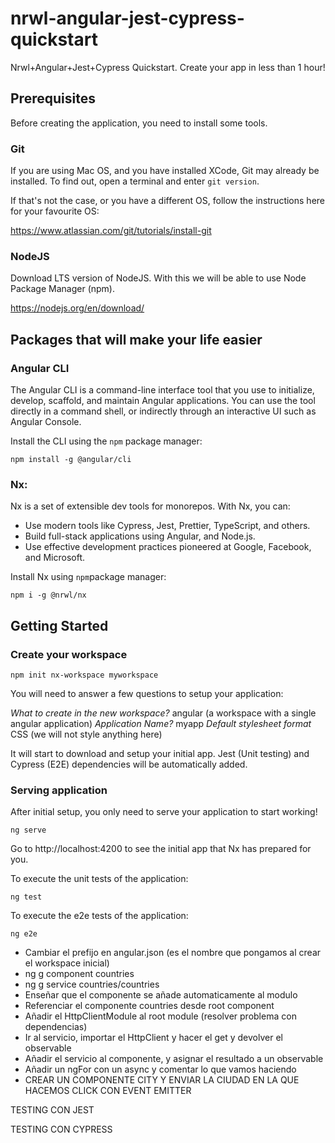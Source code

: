 # nrwl-angular-jest-cypress-quickstart
Nrwl+Angular+Jest+Cypress Quickstart. Create your app in less than 1 hour!

## Prerequisites

Before creating the application, you need to install some tools.

### Git

If you are using Mac OS, and you have installed XCode, Git may already be installed. To find out, open a terminal and enter ``git version``.

If that's not the case, or you have a different OS, follow the instructions here for your favourite OS:

https://www.atlassian.com/git/tutorials/install-git

### NodeJS

Download LTS version of NodeJS. With this we will be able to use Node Package Manager (npm).

https://nodejs.org/en/download/

## Packages that will make your life easier

### Angular CLI

The Angular CLI is a command-line interface tool that you use to initialize, develop, scaffold, and maintain Angular applications. You can use the tool directly in a command shell, or indirectly through an interactive UI such as Angular Console.

Install the CLI using the ``npm`` package manager:

```
npm install -g @angular/cli
```

### Nx: 

Nx is a set of extensible dev tools for monorepos. With Nx, you can:

* Use modern tools like Cypress, Jest, Prettier, TypeScript, and others.
* Build full-stack applications using Angular, and Node.js.
* Use effective development practices pioneered at Google, Facebook, and Microsoft.

Install Nx using ``npm``package manager:

```
npm i -g @nrwl/nx
```

## Getting Started

### Create your workspace

```
npm init nx-workspace myworkspace
```

You will need to answer a few questions to setup your application:

*What to create in the new workspace?* angular (a workspace with a single angular application)
*Application Name?* myapp
*Default stylesheet format* CSS (we will not style anything here)

It will start to download and setup your initial app. Jest (Unit testing) and Cypress (E2E) dependencies will be automatically added.

### Serving application

After initial setup, you only need to serve your application to start working!

```
ng serve
```

Go to http://localhost:4200 to see the initial app that Nx has prepared for you.

To execute the unit tests of the application:

```
ng test
```

To execute the e2e tests of the application:

```
ng e2e
```

* Cambiar el prefijo en angular.json (es el nombre que pongamos al crear el workspace inicial)
* ng g component countries
* ng g service countries/countries
* Enseñar que el componente se añade automaticamente al modulo
* Referenciar el componente countries desde root component
* Añadir el HttpClientModule al root module (resolver problema con dependencias)
* Ir al servicio, importar el HttpClient y hacer el get y devolver el observable
* Añadir el servicio al componente, y asignar el resultado a un observable
* Añadir un ngFor con un async y comentar lo que vamos haciendo
* CREAR UN COMPONENTE CITY Y ENVIAR LA CIUDAD EN LA QUE HACEMOS CLICK CON EVENT EMITTER

TESTING CON JEST

TESTING CON CYPRESS


